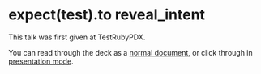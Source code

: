 # expect(test).to reveal_intent

This talk was first given at TestRubyPDX.

You can read through the deck as a [normal document](slides.md), or click
through in [presentation mode][present].

  [present]: https://gnab.github.io/remark/remarkise?url=https%3A%2F%2Fraw.githubusercontent.com%2Fbernerdschaefer%2Ftalks%2Fbs-feature-specs%2Ftalks%2Ffeature-specs%2Fslides.md#1
